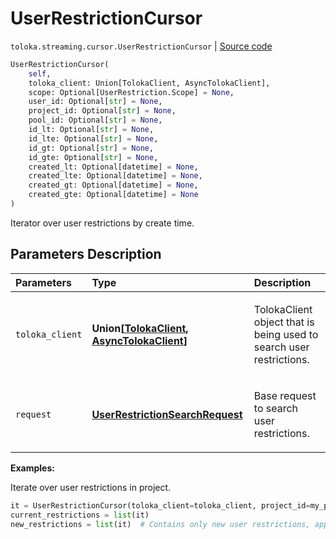 # UserRestrictionCursor
`toloka.streaming.cursor.UserRestrictionCursor` | [Source code](https://github.com/Toloka/toloka-kit/blob/v0.1.26/src/streaming/cursor.py#L369)

```python
UserRestrictionCursor(
    self,
    toloka_client: Union[TolokaClient, AsyncTolokaClient],
    scope: Optional[UserRestriction.Scope] = None,
    user_id: Optional[str] = None,
    project_id: Optional[str] = None,
    pool_id: Optional[str] = None,
    id_lt: Optional[str] = None,
    id_lte: Optional[str] = None,
    id_gt: Optional[str] = None,
    id_gte: Optional[str] = None,
    created_lt: Optional[datetime] = None,
    created_lte: Optional[datetime] = None,
    created_gt: Optional[datetime] = None,
    created_gte: Optional[datetime] = None
)
```

Iterator over user restrictions by create time.

## Parameters Description

| Parameters | Type | Description |
| :----------| :----| :-----------|
`toloka_client`|**Union\[[TolokaClient](toloka.client.TolokaClient.md), [AsyncTolokaClient](toloka.async_client.client.AsyncTolokaClient.md)\]**|<p>TolokaClient object that is being used to search user restrictions.</p>
`request`|**[UserRestrictionSearchRequest](toloka.client.search_requests.UserRestrictionSearchRequest.md)**|<p>Base request to search user restrictions.</p>

**Examples:**

Iterate over user restrictions in project.

```python
it = UserRestrictionCursor(toloka_client=toloka_client, project_id=my_proj_id)
current_restrictions = list(it)
new_restrictions = list(it)  # Contains only new user restrictions, appeared since the previous call.
```
